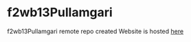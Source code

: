 # f2wb13Pullamgari
f2wb13Pullamgari remote repo created
Website is hosted [here](https://f2wb13pullamgari.onrender.com)
